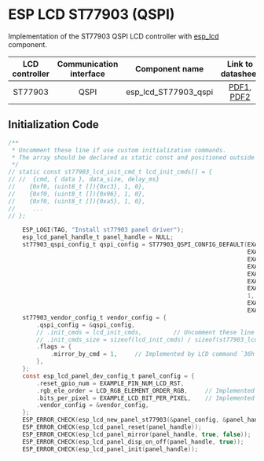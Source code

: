 # ESP LCD ST77903 (QSPI)

Implementation of the ST77903 QSPI LCD controller with [esp_lcd](https://docs.espressif.com/projects/esp-idf/en/latest/esp32s3/api-reference/peripherals/lcd.html) component.

| LCD controller | Communication interface |    Component name    |                                                                            Link to datasheet                                                                            |
| :------------: | :---------------------: | :------------------: | :---------------------------------------------------------------------------------------------------------------------------------------------------------------------: |
|    ST77903     |          QSPI           | esp_lcd_ST77903_qspi | [PDF1](https://dl.espressif.com/AE/esp-iot-solution/ST77903_SPEC_P0.5.pdf), [PDF2](https://dl.espressif.com/AE/esp-iot-solution/ST77903_Customer_Application_Notes.pdf) |

## Initialization Code

```c
/**
 * Uncomment these line if use custom initialization commands.
 * The array should be declared as static const and positioned outside the function.
 */
// static const st77903_lcd_init_cmd_t lcd_init_cmds[] = {
// //  {cmd, { data }, data_size, delay_ms}
//    {0xf0, (uint8_t []){0xc3}, 1, 0},
//    {0xf0, (uint8_t []){0x96}, 1, 0},
//    {0xf0, (uint8_t []){0xa5}, 1, 0},
//     ...
// };

    ESP_LOGI(TAG, "Install st77903 panel driver");
    esp_lcd_panel_handle_t panel_handle = NULL;
    st77903_qspi_config_t qspi_config = ST77903_QSPI_CONFIG_DEFAULT(EXAMPLE_LCD_HOST,
                                                                    EXAMPLE_PIN_NUM_LCD_QSPI_CS,
                                                                    EXAMPLE_PIN_NUM_LCD_QSPI_PCLK,
                                                                    EXAMPLE_PIN_NUM_LCD_QSPI_DATA0,
                                                                    EXAMPLE_PIN_NUM_LCD_QSPI_DATA1,
                                                                    EXAMPLE_PIN_NUM_LCD_QSPI_DATA2,
                                                                    EXAMPLE_PIN_NUM_LCD_QSPI_DATA3,
                                                                    1,
                                                                    EXAMPLE_LCD_QSPI_H_RES,
                                                                    EXAMPLE_LCD_QSPI_V_RES);
    st77903_vendor_config_t vendor_config = {
        .qspi_config = &qspi_config,
        // .init_cmds = lcd_init_cmds,         // Uncomment these line if use custom initialization commands
        // .init_cmds_size = sizeof(lcd_init_cmds) / sizeof(st77903_lcd_init_cmd_t),
        .flags = {
            .mirror_by_cmd = 1,     // Implemented by LCD command `36h`
        },
    };
    const esp_lcd_panel_dev_config_t panel_config = {
        .reset_gpio_num = EXAMPLE_PIN_NUM_LCD_RST,
        .rgb_ele_order = LCD_RGB_ELEMENT_ORDER_RGB,     // Implemented by LCD command `36h`
        .bits_per_pixel = EXAMPLE_LCD_BIT_PER_PIXEL,    // Implemented by LCD command `3Ah` (16/18/24)
        .vendor_config = &vendor_config,
    };
    ESP_ERROR_CHECK(esp_lcd_new_panel_st77903(&panel_config, &panel_handle));
    ESP_ERROR_CHECK(esp_lcd_panel_reset(panel_handle));
    ESP_ERROR_CHECK(esp_lcd_panel_mirror(panel_handle, true, false));   // This function can only be called when the refresh task is not running
    ESP_ERROR_CHECK(esp_lcd_panel_disp_on_off(panel_handle, true));     // This function can control the display on/off and the refresh task run/stop
    ESP_ERROR_CHECK(esp_lcd_panel_init(panel_handle));                  // Start the refresh task
```
